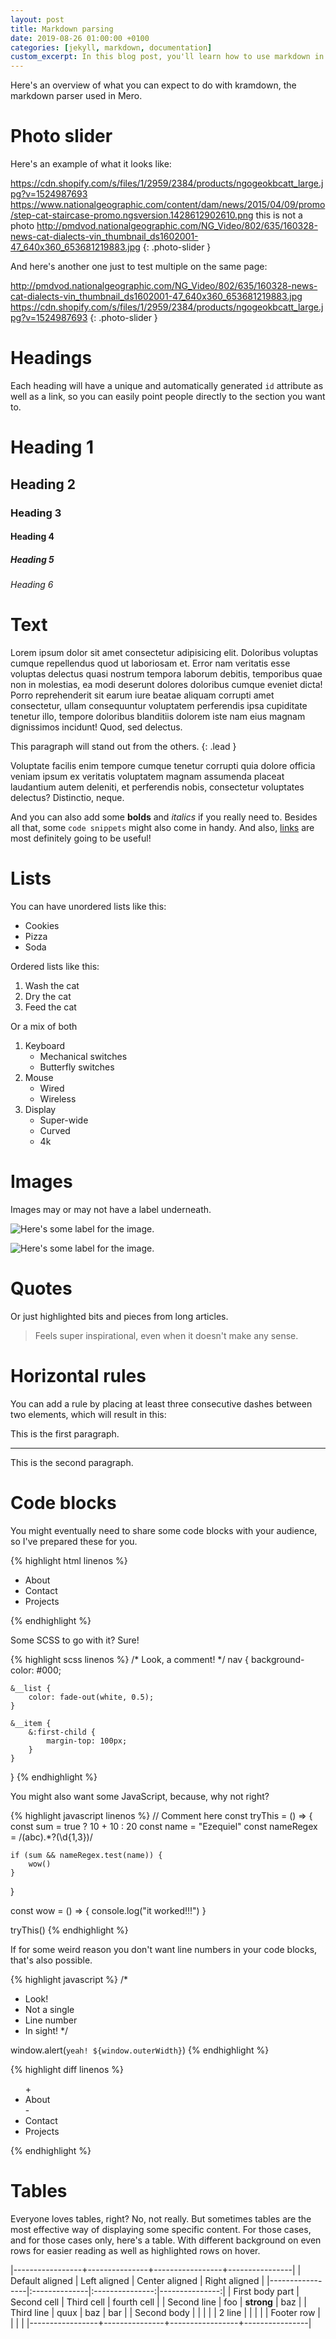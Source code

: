 ```yaml
---
layout: post
title: Markdown parsing
date: 2019-08-26 01:00:00 +0100
categories: [jekyll, markdown, documentation]
custom_excerpt: In this blog post, you'll learn how to use markdown in your favour. Get to know how markdown is being parsed and how you can style your posts the best way.
---
```


Here's an overview of what you can expect to do with kramdown, the markdown parser used in Mero.

# Photo slider

Here's an example of what it looks like:

https://cdn.shopify.com/s/files/1/2959/2384/products/ngogeokbcatt_large.jpg?v=1524987693
https://www.nationalgeographic.com/content/dam/news/2015/04/09/promo/step-cat-staircase-promo.ngsversion.1428612902610.png
this is not a photo
http://pmdvod.nationalgeographic.com/NG_Video/802/635/160328-news-cat-dialects-vin_thumbnail_ds1602001-47_640x360_653681219883.jpg
{: .photo-slider }

And here's another one just to test multiple on the same page:

http://pmdvod.nationalgeographic.com/NG_Video/802/635/160328-news-cat-dialects-vin_thumbnail_ds1602001-47_640x360_653681219883.jpg
https://cdn.shopify.com/s/files/1/2959/2384/products/ngogeokbcatt_large.jpg?v=1524987693
{: .photo-slider }

# Headings

Each heading will have a unique and automatically generated `id` attribute as well as a link, so you can easily point people directly to the section you want to.

# Heading 1

## Heading 2

### Heading 3

#### Heading 4

##### Heading 5

###### Heading 6

# Text

Lorem ipsum dolor sit amet consectetur adipisicing elit. Doloribus voluptas cumque repellendus quod ut laboriosam et. Error nam veritatis esse voluptas delectus quasi nostrum tempora laborum debitis, temporibus quae non in molestias, ea modi deserunt dolores doloribus cumque eveniet dicta! Porro reprehenderit sit earum iure beatae aliquam corrupti amet consectetur, ullam consequuntur voluptatem perferendis ipsa cupiditate tenetur illo, tempore doloribus blanditiis dolorem iste nam eius magnam dignissimos incidunt! Quod, sed delectus.

This paragraph will stand out from the others.
{: .lead }

Voluptate facilis enim tempore cumque tenetur corrupti quia dolore officia veniam ipsum ex veritatis voluptatem magnam assumenda placeat laudantium autem deleniti, et perferendis nobis, consectetur voluptates delectus? Distinctio, neque.

And you can also add some **bolds** and _italics_ if you really need to. Besides all that, some `code snippets` might also come in handy. And also, [links](https://pedropinto.me) are most definitely going to be useful!

# Lists

You can have unordered lists like this:

- Cookies
- Pizza
- Soda

Ordered lists like this:

1. Wash the cat
2. Dry the cat
3. Feed the cat

Or a mix of both

1. Keyboard
    * Mechanical switches
    * Butterfly switches
2. Mouse
    * Wired
    * Wireless
3. Display
    * Super-wide
    * Curved
    * 4k

# Images

Images may or may not have a label underneath.

![Here's some label for the image.](https://via.placeholder.com/1920x1080)

![Here's some label for the image.](https://via.placeholder.com/300x400)

# Quotes

Or just highlighted bits and pieces from long articles.

> Feels super inspirational, even when it doesn't make any sense.

# Horizontal rules

You can add a rule by placing at least three consecutive dashes between two elements, which will result in this:

This is the first paragraph.

---

This is the second paragraph.

# Code blocks

You might eventually need to share some code blocks with your audience, so I've prepared these for you.

{% highlight html linenos %}
<!-- Just testing comments -->
<nav class="nav">
    <ul class="nav__list">
        <li class="nav__item">About</li>
        <li class="nav__item">Contact</li>
        <li class="nav__item">Projects</li>
    </ul>
</nav>
{% endhighlight %}

Some SCSS to go with it? Sure!

{% highlight scss linenos %}
/* Look, a comment! */
nav {
    background-color: #000;

    &__list {
        color: fade-out(white, 0.5);
    }

    &__item {
        &:first-child {
            margin-top: 100px;
        }
    }
}
{% endhighlight %}

You might also want some JavaScript, because, why not right?

{% highlight javascript linenos %}
// Comment here
const tryThis = () => {
    const sum = true ? 10 + 10 : 20
    const name = "Ezequiel"
    const nameRegex = /(abc).*?(\d{1,3})/

    if (sum && nameRegex.test(name)) {
        wow()
    }
}

const wow = () => {
    console.log("it worked!!!")
}

tryThis()
{% endhighlight %}

If for some weird reason you don't want line numbers in your code blocks, that's also possible.

{% highlight javascript %}
/*
 * Look!
 * Not a single
 * Line number
 * In sight!
 */

window.alert(`yeah! ${window.outerWidth}`)
{% endhighlight %}


{% highlight diff linenos %}
<nav class="nav">
    <ul class="nav__list">
+       <li class="nav__item">About</li>
-       <li class="nav__item">Contact</li>
        <li class="nav__item">Projects</li>
    </ul>
</nav>
{% endhighlight %}

# Tables

Everyone loves tables, right? No, not really. But sometimes tables are the most effective way of displaying some specific content. For those cases, and for those cases only, here's a table. With different background on even rows for easier reading as well as highlighted rows on hover.

|-----------------+---------------+-----------------+----------------|
| Default aligned | Left aligned  | Center aligned  | Right aligned  |
|-----------------|:--------------|:---------------:|---------------:|
| First body part | Second cell   | Third cell      | fourth cell    |
| Second line     | foo           | **strong**      | baz            |
| Third line      | quux          | baz             | bar            |
| Second body     |               |                 |                |
| 2 line          |               |                 |                |
| Footer row      |               |                 |                |
|-----------------+---------------+-----------------+----------------|
